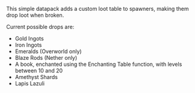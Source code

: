 This simple datapack adds a custom loot table to spawners, making them drop loot when broken.

Current possible drops are:
* Gold Ingots
* Iron Ingots
* Emeralds (Overworld only)
* Blaze Rods (Nether only)
* A book, enchanted using the Enchanting Table function, with levels between 10 and 20
* Amethyst Shards
* Lapis Lazuli
